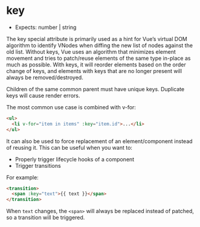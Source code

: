 # key

* Expects: number | string

The key special attribute is primarily used as a hint for Vue’s virtual DOM algorithm to identify VNodes when diffing the new list of nodes against the old list. Without keys, Vue uses an algorithm that minimizes element movement and tries to patch/reuse elements of the same type in-place as much as possible. With keys, it will reorder elements based on the order change of keys, and elements with keys that are no longer present will always be removed/destroyed.

Children of the same common parent must have unique keys. Duplicate keys will cause render errors.

The most common use case is combined with v-for:

```html
<ul>
  <li v-for="item in items" :key="item.id">...</li>
</ul>
```

It can also be used to force replacement of an element/component instead of reusing it. This can be useful when you want to:

* Properly trigger lifecycle hooks of a component
* Trigger transitions

For example:

```html
<transition>
  <span :key="text">{{ text }}</span>
</transition>
```

When `text` changes, the `<span>` will always be replaced instead of patched, so a transition will be triggered.

